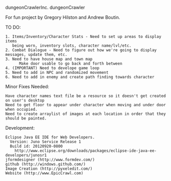 dungeonCrawlerInc.
dungeonCrawler

For fun project by Gregory Hilston and Andrew Boutin. 

TO DO:
    
    1. Items/Inventory/Character Stats - Need to set up areas to display items 
       being worn, inventory slots, character name/lvl/etc.
    2. Combat Dialogue - Need to figure out how we're going to display messages, update them, etc.
    3. Need to have house map and town map
          Make door usable to go back and forth between
    4. (IMPORTANT) Need to develope game loop
    5. Need to add in NPC and randomized movement    
    6. Need to add in enemy and create path finding towards character
    
Minor Fixes Needed:


    Have character names text file be a resource so it doesn't get created on user's desktop
    Need to get floor to appear under character when moving and under door when occupied.
    Need to create arraylist of images at each location in order that they should be painted.

Development:
  
    Eclipse Java EE IDE for Web Developers.
      Version: Juno Service Release 1
      Build id: 20120920-0800
        http://www.eclipse.org/downloads/packages/eclipse-ide-java-ee-developers/junosr1
    jformdesigner (http://www.formdev.com/)
    github (http://windows.github.com/)
    Image Creation (http://pyxeledit.com/)
    Website (http://www.EpicCrawl.com)
